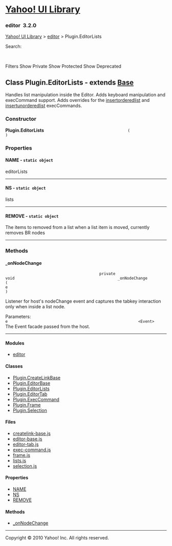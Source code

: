 [Yahoo! UI Library](http://developer.yahoo.com/yui/ "Yahoo! UI Library")
========================================================================

### editor  <span class="subtitle">3.2.0</span>

[Yahoo! UI Library](./index.html "Yahoo! UI Library") &gt; [editor](./module_editor.html "editor") &gt; Plugin.EditorLists

Search:

 

Filters <span class="classopts"> Show Private</span> <span class="classopts"> Show Protected</span> <span class="classopts"> Show Deprecated</span>

Class **Plugin.EditorLists** <span class="extends"> - extends [Base](Base.html "Base") </span>
----------------------------------------------------------------------------------------------

Handles list manipulation inside the Editor. Adds keyboard manipulation and execCommand support. Adds overrides for the [insertorderedlist](Plugin.ExecCommand.html#method_COMMANDS.insertorderedlist) and [insertunorderedlist](Plugin.ExecCommand.html#method_COMMANDS.insertunorderedlist) execCommands.

### Constructor

**Plugin.EditorLists** `                                     (                                     )                                 `

### Properties

#### <span id="property_NAME">NAME</span> - `static object`

editorLists

------------------------------------------------------------------------

#### <span id="property_NS">NS</span> - `static object`

lists

------------------------------------------------------------------------

#### <span id="property_REMOVE">REMOVE</span> - `static object`

The items to removed from a list when a list item is moved, currently removes BR nodes

------------------------------------------------------------------------

### Methods

#### <span id="method__onNodeChange">\_onNodeChange</span>

`                                          private                                                                                                                            void                                             _onNodeChange                                            (                                                                                                                                                                    e                                                                                                                                                   )                                         `

Listener for host's nodeChange event and captures the tabkey interaction only when inside a list node.

Parameters:  
`e                                                         <Event>                                                         ` <span property="yui:description"> The Event facade passed from the host.</span>

------------------------------------------------------------------------

#### Modules

-   [editor](module_editor.html "editor")

#### Classes

-   [Plugin.CreateLinkBase](Plugin.CreateLinkBase.html "Plugin.CreateLinkBase")
-   [Plugin.EditorBase](Plugin.EditorBase.html "Plugin.EditorBase")
-   [Plugin.EditorLists](Plugin.EditorLists.html "Plugin.EditorLists")
-   [Plugin.EditorTab](Plugin.EditorTab.html "Plugin.EditorTab")
-   [Plugin.ExecCommand](Plugin.ExecCommand.html "Plugin.ExecCommand")
-   [Plugin.Frame](Plugin.Frame.html "Plugin.Frame")
-   [Plugin.Selection](Plugin.Selection.html "Plugin.Selection")

#### Files

-   [createlink-base.js](createlink-base.js.html "createlink-base.js")
-   [editor-base.js](editor-base.js.html "editor-base.js")
-   [editor-tab.js](editor-tab.js.html "editor-tab.js")
-   [exec-command.js](exec-command.js.html "exec-command.js")
-   [frame.js](frame.js.html "frame.js")
-   [lists.js](lists.js.html "lists.js")
-   [selection.js](selection.js.html "selection.js")

#### Properties

-   [NAME](#property_NAME "NAME")
-   [NS](#property_NS "NS")
-   [REMOVE](#property_REMOVE "REMOVE")

#### Methods

-   [\_onNodeChange](#method__onNodeChange "_onNodeChange")

------------------------------------------------------------------------

Copyright © 2010 Yahoo! Inc. All rights reserved.
